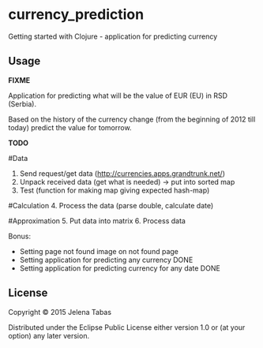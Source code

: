 # currency_prediction

Getting started with Clojure - application for predicting currency

## Usage

**FIXME**

Application for predicting what will be the value of EUR (EU) in RSD (Serbia).

Based on the history of the currency change (from the beginning of 2012 till today) predict the value for tomorrow.

**TODO**

#Data
1. Send request/get data (http://currencies.apps.grandtrunk.net/)
2. Unpack received data (get what is needed) -> put into sorted map
3. Test (function for making map giving expected hash-map)

#Calculation
4. Process the data (parse double, calculate date)

#Approximation
5. Put data into matrix
6. Process data


Bonus:
- Setting page not found image on not found page
- Setting application for predicting any currency DONE
- Setting application for predicting currency for any date DONE


## License

Copyright © 2015 Jelena Tabas

Distributed under the Eclipse Public License either version 1.0 or (at
your option) any later version.
